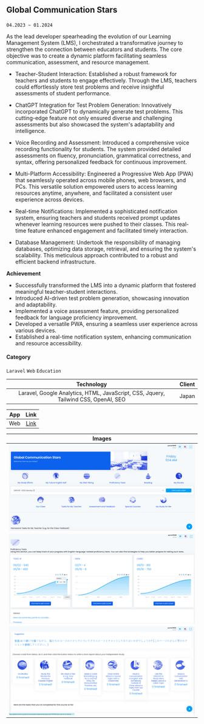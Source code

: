 ## Global Communication Stars

`04.2023 ~ 01.2024`

As the lead developer spearheading the evolution of our Learning Management System (LMS), I orchestrated a transformative journey to strengthen the connection between educators and students. The core objective was to create a dynamic platform facilitating seamless communication, assessment, and resource management.

- Teacher-Student Interaction:
  Established a robust framework for teachers and students to engage effectively. Through the LMS, teachers could effortlessly store test problems and receive insightful assessments of student performance.

- ChatGPT Integration for Test Problem Generation:
  Innovatively incorporated ChatGPT to dynamically generate test problems. This cutting-edge feature not only ensured diverse and challenging assessments but also showcased the system's adaptability and intelligence.

- Voice Recording and Assessment:
  Introduced a comprehensive voice recording functionality for students. The system provided detailed assessments on fluency, pronunciation, grammatical correctness, and syntax, offering personalized feedback for continuous improvement.

- Multi-Platform Accessibility:
  Engineered a Progressive Web App (PWA) that seamlessly operated across mobile phones, web browsers, and PCs. This versatile solution empowered users to access learning resources anytime, anywhere, and facilitated a consistent user experience across devices.

- Real-time Notifications:
  Implemented a sophisticated notification system, ensuring teachers and students received prompt updates whenever learning resources were pushed to their classes. This real-time feature enhanced engagement and facilitated timely interaction.

- Database Management:
  Undertook the responsibility of managing databases, optimizing data storage, retrieval, and ensuring the system's scalability. This meticulous approach contributed to a robust and efficient backend infrastructure.

**Achievement**

- Successfully transformed the LMS into a dynamic platform that fostered meaningful teacher-student interactions.
- Introduced AI-driven test problem generation, showcasing innovation and adaptability.
- Implemented a voice assessment feature, providing personalized feedback for language proficiency improvement.
- Developed a versatile PWA, ensuring a seamless user experience across various devices.
- Established a real-time notification system, enhancing communication and resource accessibility.

#### Category

`Laravel` `Web` `Education`

|                                     Technology                                      | Client |
| :---------------------------------------------------------------------------------: | :----: |
| Laravel, Google Analytics, HTML, JavaScript, CSS, Jquery, Tailwind CSS, OpenAI, SEO | Japan  |

| App |                 Link                 |
| :-: | :----------------------------------: |
| Web | [Link](https://globalcommstars.org/) |

|              Images               |
| :-------------------------------: |
| ![](image/globalcommstars/01.png) |
| ![](image/globalcommstars/02.png) |
| ![](image/globalcommstars/03.png) |
